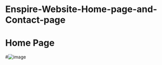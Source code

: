 # Enspire-Website-Home-page-and-Contact-page
# Home Page
#![image](https://github.com/safiya2610/Enspire-Website-Home-page-and-Contact-page/assets/147792763/fa12fdf1-cf1e-4bb7-bb5d-0274cf02de11)
